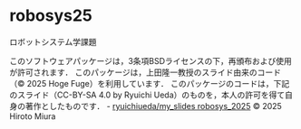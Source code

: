 # robosys25
ロボットシステム学課題


 このソフトウェアパッケージは，3条項BSDライセンスの下，再頒布および使用が許可されます．
 このパッケージは，上田隆一教授のスライド由来のコード（© 2025 Hoge Fuge）を利用しています．
 このパッケージのコードは，下記のスライド（CC-BY-SA 4.0 by Ryuichi Ueda）のものを，本人の許可を得て自身の著作としたものです．
    - [ryuichiueda/my_slides robosys_2025](https://github.com/ryuichiueda/slides_marp/tree/master/prob_robotics_2025)
© 2025 Hiroto Miura
